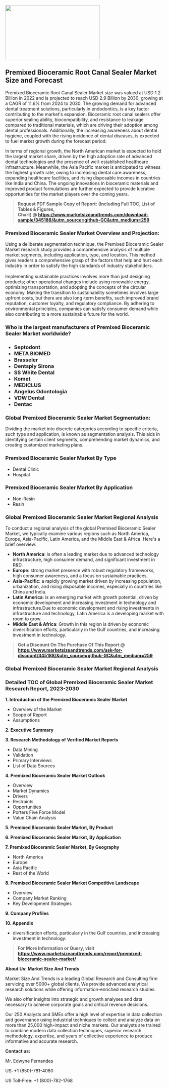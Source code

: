 <p><img class="alignnone size-medium wp-image-20088" src="https://ffe5etoiles.com/wp-content/uploads/2024/12/MST1-300x171.png" alt="" width="300" height="171" /></p><h2>Premixed Bioceramic Root Canal Sealer Market Size and Forecast</h2><p>Premixed Bioceramic Root Canal Sealer Market size was valued at USD 1.2 Billion in 2022 and is projected to reach USD 2.9 Billion by 2030, growing at a CAGR of 11.6% from 2024 to 2030. The growing demand for advanced dental treatment solutions, particularly in endodontics, is a key factor contributing to the market's expansion. Bioceramic root canal sealers offer superior sealing ability, biocompatibility, and resistance to leakage compared to traditional materials, which are driving their adoption among dental professionals. Additionally, the increasing awareness about dental hygiene, coupled with the rising incidence of dental diseases, is expected to fuel market growth during the forecast period.</p><p>In terms of regional growth, the North American market is expected to hold the largest market share, driven by the high adoption rate of advanced dental technologies and the presence of well-established healthcare infrastructure. Meanwhile, the Asia Pacific market is anticipated to witness the highest growth rate, owing to increasing dental care awareness, expanding healthcare facilities, and rising disposable incomes in countries like India and China. The ongoing innovations in bioceramic materials and improved product formulations are further expected to provide lucrative opportunities for the market players over the coming years.</p></p><blockquote id="" class=""><strong>Request PDF Sample Copy of Report: (Including Full TOC, List of Tables &amp; Figures, Chart)&nbsp;@&nbsp;<strong><a href="https://www.marketsizeandtrends.com/download-sample/345188/&utm_source=github-GC&utm_medium=259" target="_blank">https://www.marketsizeandtrends.com/download-sample/345188/&utm_source=github-GC&utm_medium=259</a></strong></strong></blockquote><h3 id="" class="">Premixed Bioceramic Sealer Market&nbsp;Overview and Projection:</h3><p id="" class="">Using a deliberate segmentation technique, the Premixed Bioceramic Sealer Market research study provides a comprehensive analysis of multiple market segments, including application, type, and location. This method gives readers a comprehensive grasp of the factors that help and hurt each industry in order to satisfy the high standards of industry stakeholders. <br /> <br />Implementing sustainable practices involves more than just designing products; other operational changes include using renewable energy, optimizing transportation, and adopting the concepts of the circular economy. Making the transition to sustainability sometimes involves large upfront costs, but there are also long-term benefits, such improved brand reputation, customer loyalty, and regulatory compliance. By adhering to environmental principles, companies can satisfy consumer demand while also contributing to a more sustainable future for the world.</p><h3 id="" class="">Who is the largest manufacturers of&nbsp;Premixed Bioceramic Sealer Market worldwide?</h3><h3 class=""><p><ul><li>Septodont </li><li> META BIOMED </li><li> Brasseler </li><li> Dentsply Sirona </li><li> SS White Dental </li><li> Komet </li><li> MEDICLUS </li><li> Angelus Odontologia </li><li> VDW Dental </li><li> Dentac</li></ul></p></h3><h3 id="" class="">Global&nbsp;Premixed Bioceramic Sealer Market Segmentation:</h3><p id="" class="">Dividing the market into discrete categories according to specific criteria, such type and application, is known as segmentation analysis. This aids in identifying certain client segments, comprehending market dynamics, and creating customized marketing plans.</p><h3 id="" class="">Premixed Bioceramic Sealer Market&nbsp;By Type</h3><p><p><ul><li>Dental Clinic</li><li> Hospital</p></li></ul></p></p><h3 id="" class="">Premixed Bioceramic Sealer Market&nbsp;By Application</h3><p class=""><p><ul><li>Non-Resin</li><li> Resin</li></ul></p></p><h3 id="" class="">Global Premixed Bioceramic Sealer Market Regional Analysis</h3><p id="" class="">To conduct a regional analysis of the global Premixed Bioceramic Sealer Market, we typically examine various regions such as North America, Europe, Asia-Pacific, Latin America, and the Middle East &amp; Africa. Here's a brief overview:</p><ul><li><strong>North America</strong>: is often a leading market due to advanced technology infrastructure, high consumer demand, and significant investment in R&amp;D.</li><li><strong>Europe</strong>: strong market presence with robust regulatory frameworks, high consumer awareness, and a focus on sustainable practices.</li><li><strong>Asia-Pacific</strong>: a rapidly growing market driven by increasing population, urbanization, and rising disposable incomes, especially in countries like China and India.</li><li><strong>Latin America</strong>: is an emerging market with growth potential, driven by economic development and increasing investment in technology and infrastructure.Due to economic development and rising investments in infrastructure and technology, Latin America is a developing market with room to grow.</li><li><strong>Middle East &amp; Africa</strong>: Growth in this region is driven by economic diversification efforts, particularly in the Gulf countries, and increasing investment in technology.</li></ul><blockquote id="" class=""><strong>Get a Discount On The Purchase Of This Report @ <strong><a href="https://www.marketsizeandtrends.com/ask-for-discount/345188/&utm_source=github-GC&utm_medium=259" target="_blank">https://www.marketsizeandtrends.com/ask-for-discount/345188/&utm_source=github-GC&utm_medium=259</a></strong></strong></blockquote><h3 id="" class="">Global Premixed Bioceramic Sealer Market Regional Analysis</h3><h3 id="" class="">Detailed TOC of Global Premixed Bioceramic Sealer Market Research Report, 2023-2030</h3><p id="" class=""><strong>1. Introduction of the Premixed Bioceramic Sealer Market</strong></p><ul><li>Overview of the Market</li><li>Scope of Report</li><li>Assumptions</li></ul><p id="" class=""><strong>2. Executive Summary</strong></p><p id="" class=""><strong>3. Research Methodology of Verified Market Reports</strong></p><ul><li>Data Mining</li><li>Validation</li><li>Primary Interviews</li><li>List of Data Sources</li></ul><p id="" class=""><strong>4. Premixed Bioceramic Sealer Market Outlook</strong></p><ul><li>Overview</li><li>Market Dynamics</li><li>Drivers</li><li>Restraints</li><li>Opportunities</li><li>Porters Five Force Model</li><li>Value Chain Analysis</li></ul><p id="" class=""><strong>5. Premixed Bioceramic Sealer Market, By Product</strong></p><p id="" class=""><strong>6. Premixed Bioceramic Sealer Market, By Application</strong></p><p id="" class=""><strong>7. Premixed Bioceramic Sealer Market, By Geography</strong></p><ul><li>North America</li><li>Europe</li><li>Asia Pacific</li><li>Rest of the World</li></ul><p id="" class=""><strong>8. Premixed Bioceramic Sealer Market Competitive Landscape</strong></p><ul><li>Overview</li><li>Company Market Ranking</li><li>Key Development Strategies</li></ul><p id="" class=""><strong>9. Company Profiles</strong></p><p id="" class=""><strong>10. Appendix</strong></p><ul><li>diversification efforts, particularly in the Gulf countries, and increasing investment in technology.</li></ul><blockquote id="" class=""><strong>For More Information or Query, visit <strong><strong><a href="https://www.marketsizeandtrends.com/report/premixed-bioceramic-sealer-market/" target="_blank">https://www.marketsizeandtrends.com/report/premixed-bioceramic-sealer-market/</a></strong></strong></strong></blockquote><p id="" class=""><strong>About Us: Market Size And Trends</strong></p><p id="" class="">Market Size And Trends is a leading Global Research and Consulting firm servicing over 5000+ global clients. We provide advanced analytical research solutions while offering information-enriched research studies.</p><p id="" class="">We also offer insights into strategic and growth analyses and data necessary to achieve corporate goals and critical revenue decisions.</p><p id="" class="">Our 250 Analysts and SMEs offer a high level of expertise in data collection and governance using industrial techniques to collect and analyze data on more than 25,000 high-impact and niche markets. Our analysts are trained to combine modern data collection techniques, superior research methodology, expertise, and years of collective experience to produce informative and accurate research.</p><p id="" class=""><strong>Contact us:</strong></p><p id="" class="">Mr. Edwyne Fernandes</p><p id="" class="">US: +1 (650)-781-4080</p><p id="" class="">US Toll-Free: +1 (800)-782-1768</p>
